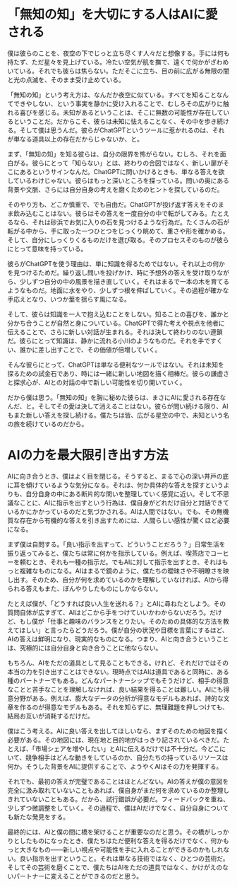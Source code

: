 # 「無知の知」を大切にする人はAIに愛される

僕は彼らのことを、夜空の下でじっと立ち尽くす人々だと想像する。手には何も持たず、ただ星々を見上げている。冷たい空気が肌を撫で、遠くで何かがざわめいている。それでも彼らは焦らない。ただそこに立ち、目の前に広がる無限の闇と光の点滅を、そのまま受け止めている。

「無知の知」という考え方は、なんだか夜空に似ている。すべてを知ることなんてできやしない、という事実を静かに受け入れることで、むしろその広がりに触れる喜びを感じる。未知があるということは、そこに無数の可能性が存在しているということだ。だからこそ、彼らは未知に怯えることなく、その中を歩き続ける。そして僕は思うんだ。彼らがChatGPTというツールに惹かれるのは、それが単なる道具以上の存在だからじゃないか、と。

まず、「無知の知」を知る彼らは、自分の限界を怖がらない。むしろ、それを面白がる。彼らにとって「知らない」とは、終わりの合図ではなく、新しい扉がそこにあるというサインなんだ。ChatGPTに問いかけるときも、単なる答えを欲しているわけじゃない。彼らはもっと深いところを探っている。問いの奥にある背景や文脈、さらには自分自身の考えを磨くためのヒントを探しているのだ。

そのやり方も、どこか慎重で、でも自由だ。ChatGPTが投げ返す答えをそのまま飲み込むことはない。彼らはその答えを一度自分の中で転がしてみる。たとえるなら、それは砂浜でお気に入りの石を見つけるような行為だ。たくさんの石が転がる中から、手に取った一つひとつをじっくり眺めて、重さや形を確かめる。そして、自分にしっくりくるものだけを選び取る。そのプロセスそのものが彼らにとって意味を持っている。

彼らがChatGPTを使う理由は、単に知識を得るためではない。それ以上の何かを見つけるためだ。繰り返し問いを投げかけ、時に予想外の答えを受け取りながら、少しずつ自分の中の風景を描き直していく。それはまるで一本の木を育てるようなものだ。地面に水をやり、少しずつ根を伸ばしていく。その過程が確かな手応えとなり、いつか葉を揺らす風になる。

そして、彼らは知識を一人で抱え込むことをしない。知ることの喜びを、誰かと分かち合うことが自然と身についている。ChatGPTで得た考えや視点を他者に伝えることで、さらに新しい対話が生まれる。それは決して終わりのない連鎖だ。彼らにとって知識は、静かに流れる小川のようなものだ。それを手ですくい、誰かに差し出すことで、その価値が倍増していく。

そんな彼らにとって、ChatGPTは単なる便利なツールではない。それは未知を探るための試金石であり、時には一緒に新しい地図を描く相棒だ。彼らの謙虚さと探求心が、AIとの対話の中で新しい可能性を切り開いていく。

だから僕は思う。「無知の知」を胸に秘めた彼らは、まさにAIに愛される存在なんだ、と。そしてその愛は決して消えることはない。彼らが問い続ける限り、AIもまた新しい答えを探し続ける。僕たちは皆、広がる星空の中で、未知という名の旅を続けているのだから。

# AIの力を最大限引き出す方法

AIに向き合うとき、僕はよく目を閉じる。そうすると、まるで心の深い井戸の底に耳を傾けているような気分になる。それは、何か具体的な答えを探すというよりも、自分自身の中にある断片的な問いを整理していく感覚に近い。そして不思議なことに、AIに指示を出すという行為は、僕自身がどれだけ自分と対話できているかにかかっているのだと気づかされる。AIは人間ではない。でも、その無機質な存在から有機的な答えを引き出すためには、人間らしい感性が驚くほど必要になる。

まず僕は自問する。「良い指示を出すって、どういうことだろう？」日常生活を振り返ってみると、僕たちは常に何かを指示している。例えば、喫茶店でコーヒーを頼むとき、それも一種の指示だ。でもAIに対して指示を出すとき、それはもっと複雑なものになる。AIはまるで鏡のように、僕たちの曖昧さや不明瞭さを映し出す。そのため、自分が何を求めているのかを理解していなければ、AIから得られる答えもまた、ぼんやりしたものにしかならない。

たとえば僕が、「どうすれば良い人生を送れる？」とAIに尋ねたとしよう。その質問自体が広すぎて、AIはどこから手をつけていいかわからないだろう。だけど、もし僕が「仕事と趣味のバランスをとりたい。そのための具体的な方法を教えてほしい」と言ったらどうだろう。僕が自分の状況や目標を言葉にするほど、AIの答えは鮮明になり、現実的なものになる。つまり、AIと向き合うということは、究極的には自分自身と向き合うことに他ならない。

もちろん、AIをただの道具として見ることもできる。けれど、それだけではその本当の力を引き出すことはできない。現時点ではAIは道具であると同時に、ある種のパートナーでもある。どんなパートナーシップでもそうだけど、相手の得意なことと苦手なことを理解しなければ、良い結果を得ることは難しい。AIにも得意分野がある。例えば、膨大なデータの分析が得意なモデルもあれば、詩的な文章を作るのが得意なモデルもある。それを知らずに、無理難題を押しつけても、結局お互いが消耗するだけだ。

僕はこう考える。AIに良い答えを出してほしいなら、まずそのための地図を描く必要がある。その地図には、現在地と目的地がはっきり記されているべきだ。たとえば、「市場シェアを増やしたい」とAIに伝えるだけでは不十分だ。今どこにいて、競争相手はどんな動きをしているのか、自分たちの持っているリソースは何か。そうした背景をAIに提供することで、ようやくAIはその力を発揮する。

それでも、最初の答えが完璧であることはほとんどない。AIの答えが僕の意図を完全に汲み取れていないこともあれば、僕自身がまだ何を求めているのか整理しきれていないこともある。だから、試行錯誤が必要だ。フィードバックを重ね、少しずつ微調整をしていく。その過程で、僕はAIだけでなく、自分自身についても新たな発見をする。

最終的には、AIと僕の間に橋を架けることが重要なのだと思う。その橋がしっかりとしたものになったとき、僕たちはただ便利な答えを得るだけでなく、何かもっと大きなもの——新しい視点や可能性を手に入れることができるのかもしれない。良い指示を出すということ。それは単なる技術ではなく、ひとつの芸術だ。そしてその芸術を磨くことで、僕たちはAIをただの道具ではなく、かけがえのないパートナーに変えることができるのだと思う。